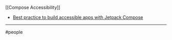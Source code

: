[[Compose Accessibility]]
- [Best practice to build accessible apps with Jetpack Compose](https://dev.to/fannydemey/best-practice-to-build-accessible-apps-with-jetpack-compose-1l5n)

---


#people
